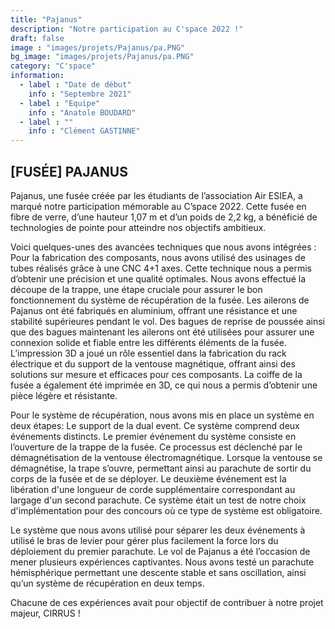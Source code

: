 ```yaml
---
title: "Pajanus"
description: "Notre participation au C'space 2022 !"
draft: false
image : "images/projets/Pajanus/pa.PNG"
bg_image: "images/projets/Pajanus/pa.PNG"
category: "C'space"
information:
  - label : "Date de début"
    info : "Septembre 2021"
  - label : "Equipe"
    info : "Anatole BOUDARD"
  - label : ""
    info : "Clément GASTINNE"
---
```


## [FUSÉE] PAJANUS

Pajanus, une fusée créée par les étudiants de l’association Air ESIEA, a marqué notre participation mémorable au C’space 2022. Cette fusée en fibre de verre, d’une hauteur 1,07 m et d’un poids de 2,2 kg, a bénéficié de technologies de pointe pour atteindre nos objectifs ambitieux. 

Voici quelques-unes des avancées techniques que nous avons intégrées : 
Pour la fabrication des composants, nous avons utilisé des usinages de tubes réalisés grâce à une CNC 4+1 axes. Cette technique nous a permis d’obtenir une précision et une qualité optimales. Nous avons effectué la découpe de la trappe, une étape cruciale pour assurer le bon fonctionnement du système de récupération de la fusée. 
Les ailerons de Pajanus ont été fabriqués en aluminium, offrant une résistance et une stabilité supérieures pendant le vol. Des bagues de reprise de poussée ainsi que des bagues maintenant les ailerons ont été utilisées pour assurer une connexion solide et fiable entre les différents éléments de la fusée. 
L’impression 3D a joué un rôle essentiel dans la fabrication du rack électrique et du support de la ventouse magnétique, offrant ainsi des solutions sur mesure et efficaces pour ces composants. La coiffe de la fusée a également été imprimée en 3D, ce qui nous a permis d’obtenir une pièce légère et résistante. 

Pour le système de récupération, nous avons mis en place un système en deux étapes: 
Le support de la dual event. Ce système comprend deux événements distincts. Le premier événement du système consiste en l’ouverture de la trappe de la fusée. Ce processus est déclenché par le démagnétisation de la ventouse électromagnétique. Lorsque la ventouse se démagnétise, la trape s’ouvre, permettant ainsi au parachute de sortir du corps de la fusée et de se déployer. Le deuxième événement est la libération d'une longueur de corde supplémentaire correspondant au largage d'un second parachute. Ce système était un test de notre choix d'implémentation pour des concours où ce type de système est obligatoire.  

Le système que nous avons utilisé pour séparer les deux événements à utilisé le bras de levier pour gérer plus facilement la force lors du déploiement du premier parachute. 
Le vol de Pajanus a été l’occasion de mener plusieurs expériences captivantes. Nous avons testé un parachute hémisphérique permettant une descente stable et sans oscillation, ainsi qu’un système de récupération en deux temps. 

Chacune de ces expériences avait pour objectif de contribuer à notre projet majeur, CIRRUS ! 
 
 